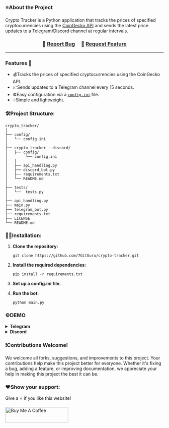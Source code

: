 ### ⭐About the Project
Crypto Tracker is a Python application that tracks the prices of specified cryptocurrencies using the [CoinGecko API](https://www.coingecko.com/en/api) and sends the latest price updates to a Telegram/Discord channel at regular intervals.

<h3 align="center">
    🔹
    <a href="https://github.com/7GitGuru/crypto-tracker/issues">Report Bug</a> &nbsp; &nbsp;
    🔹
    <a href="https://github.com/7GitGuru/crypto-tracker/issues">Request Feature</a>
</h3>

---

### Features 🚀
- 💰Tracks the prices of specified cryptocurrencies using the CoinGecko API.
- 📈Sends updates to a Telegram channel every 15 seconds.
- ⚙️Easy configuration via a [`config.ini`](https://github.com/7GitGuru/crypto-tracker/blob/main/config/config.ini) file.
- 💡Simple and lightweight.

### 🛠️Project Structure:
```
crypto_tracker/
│
├── config/
│   └── config.ini
│
├── crypto_tracker - discord/
│   ├── config/
│        └── config.ini
│   │
│   ├── api_handling.py
│   ├── discord_bot.py
│   ├── requirements.txt
│   └── README.md
│
├── tests/
│   └──  tests.py
│  
├── api_handling.py
├── main.py
├── telegram_bot.py
├── requirements.txt
├── LICENSE
└── README.md
```
### 👨‍💻Installation:
1. **Clone the repository:**
   ```
   git clone https://github.com/7GitGuru/crypto-tracker.git
   ```

2. **Install the required dependencies:**
   ```
   pip install -r requirements.txt
   ```

3. **Set up a config.ini file.**

4. **Run the bot:**
   ```
   python main.py
   ```

### ⚙️DEMO

<details>
  <summary><b>Telegram</b></summary>
  
![Screenshot 2024-02-29 184301](https://github.com/7GitGuru/crypto-tracker/assets/154711952/5c9baee2-9632-4a7d-ae10-2ac93326be01)

</details>

<details>
  <summary><b>Discord</b></summary>
  
![image](https://github.com/7GitGuru/crypto-tracker/assets/154711952/62c2ecb4-01dd-4d11-92a5-0ba406ec585d)

</details>

### ❗Contributions Welcome!

We welcome all forks, suggestions, and improvements to this project. Your contributions help make this project better for everyone. Whether it's fixing a bug, adding a feature, or improving documentation, we appreciate your help in making this project the best it can be.

### ❤️Show your support:

Give a ⭐ if you like this website!

<a href="https://www.buymeacoffee.com/bohd4n" target="_blank"><img src="https://cdn.buymeacoffee.com/buttons/v2/default-violet.png" alt="Buy Me A Coffee" height= "50px" width= "200px" ></a>
